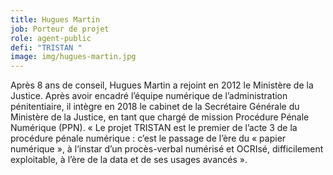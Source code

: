 ```yaml
---
title: Hugues Martin
job: Porteur de projet
role: agent-public
defi: "TRISTAN "
image: img/hugues-martin.jpg
---
```

Après 8 ans de conseil, Hugues Martin a rejoint en 2012 le Ministère de la Justice. Après avoir encadré l’équipe numérique de l’administration pénitentiaire, il intègre en 2018 le cabinet de la Secrétaire Générale du Ministère de la Justice, en tant que chargé de mission Procédure Pénale Numérique (PPN). « Le projet TRISTAN est le premier de l’acte 3 de la procédure pénale numérique : c’est le passage de l’ère du « papier numérique », à l‘instar d’un procès-verbal numérisé et OCRIsé, difficilement exploitable, à l’ère de la data et de ses usages avancés ».